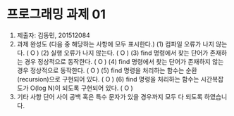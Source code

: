 # 프로그래밍 과제 01

1. 제출자:   김동민, 201512084
2. 과제 완성도 (다음 중 해당하는 사항에 모두 표시한다.)
	(1) 컴파일 오류가 나지 않는다. (  O  )
	(2) 실행 오류가 나지 않는다. (  O  )
	(3) find 명령에서 찾는 단어가 존재하는 경우 정상적으로 동작한다. (  O  )
	(4) find 명령에서 찾는 단어가 존재하지 않는 경우 정상적으로 동작한다. (  O  )
	(5) find 명령을 처리하는 함수는 순환(recursion)으로 구현되어 있다. (  O   )
	(6) find 명령을 처리하는 함수는 시간복잡도가 O(log N)이 되도록 구현되어 있다.  (  O  )
3. 기타 사항 
 단어 사이 공백 혹은 특수 문자가 있을 경우까지 모두 다 되도록 하였습니다.

